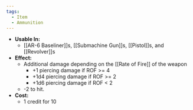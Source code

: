 ```yaml
---
tags:
  - Item
  - Ammunition
---
```

- **Usable In:**
	- [[AR-6 Baseliner]]s, [[Submachine Gun]]s, [[Pistol]]s, and [[Revolver]]s
- **Effect:**
	- Additional damage depending on the [[Rate of Fire]] of the weapon
		- +1 piercing damage if ROF >= 4
		- +1d4 piercing damage if ROF >= 2
		- +1d6 piercing damage if ROF < 2
	- -2 to hit.
- **Cost:**
	- 1 credit for 10